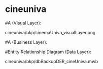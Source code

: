 # cineuniva

#A (Visual Layer):

cineuniva/bkp/cinemaUniva_visualLayer.png

#A (Business Layer):



#Entity Relationship Diagram (Data Layer): 

cineuniva/bkp/dbBackupDER_cineUniva.mwb